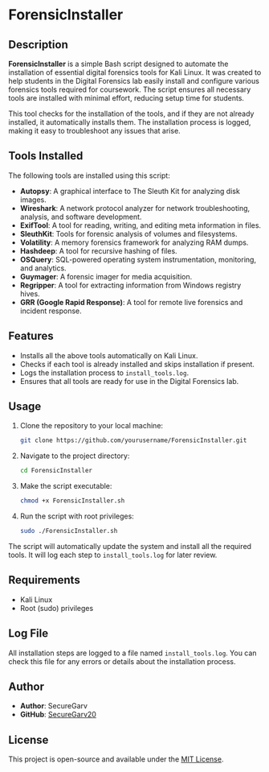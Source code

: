 # ForensicInstaller

## Description

**ForensicInstaller** is a simple Bash script designed to automate the installation of essential digital forensics tools for Kali Linux. It was created to help students in the Digital Forensics lab easily install and configure various forensics tools required for coursework. The script ensures all necessary tools are installed with minimal effort, reducing setup time for students.

This tool checks for the installation of the tools, and if they are not already installed, it automatically installs them. The installation process is logged, making it easy to troubleshoot any issues that arise.

## Tools Installed

The following tools are installed using this script:

- **Autopsy**: A graphical interface to The Sleuth Kit for analyzing disk images.
- **Wireshark**: A network protocol analyzer for network troubleshooting, analysis, and software development.
- **ExifTool**: A tool for reading, writing, and editing meta information in files.
- **SleuthKit**: Tools for forensic analysis of volumes and filesystems.
- **Volatility**: A memory forensics framework for analyzing RAM dumps.
- **Hashdeep**: A tool for recursive hashing of files.
- **OSQuery**: SQL-powered operating system instrumentation, monitoring, and analytics.
- **Guymager**: A forensic imager for media acquisition.
- **Regripper**: A tool for extracting information from Windows registry hives.
- **GRR (Google Rapid Response)**: A tool for remote live forensics and incident response.

## Features

- Installs all the above tools automatically on Kali Linux.
- Checks if each tool is already installed and skips installation if present.
- Logs the installation process to `install_tools.log`.
- Ensures that all tools are ready for use in the Digital Forensics lab.

## Usage

1. Clone the repository to your local machine:
    ```bash
    git clone https://github.com/yourusername/ForensicInstaller.git
    ```

2. Navigate to the project directory:
    ```bash
    cd ForensicInstaller
    ```

3. Make the script executable:
    ```bash
    chmod +x ForensicInstaller.sh
    ```

4. Run the script with root privileges:
    ```bash
    sudo ./ForensicInstaller.sh
    ```

The script will automatically update the system and install all the required tools. It will log each step to `install_tools.log` for later review.

## Requirements

- Kali Linux
- Root (sudo) privileges

## Log File

All installation steps are logged to a file named `install_tools.log`. You can check this file for any errors or details about the installation process.

## Author

- **Author**: SecureGarv
- **GitHub**: [SecureGarv20](https://github.com/Securegarv20)

## License

This project is open-source and available under the [MIT License](LICENSE).
